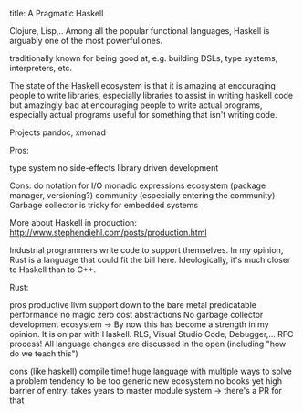 title: A Pragmatic Haskell


Clojure, Lisp,..
Among all the popular functional languages, Haskell is arguably one of the most powerful ones.


traditionally known for being good at, e.g. building DSLs, type systems, interpreters, etc.

 The state of the Haskell ecosystem is that it is amazing at encouraging people to write libraries, especially libraries to assist in writing haskell code but amazingly bad at encouraging people to write actual programs, especially actual programs useful for something that isn't writing code.

 Projects
 pandoc, xmonad

Pros:

type system
no side-effects
library driven development


Cons: 
do notation for I/O
monadic expressions
ecosystem (package manager, versioning?)
community (especially entering the community)
Garbage collector is tricky for embedded systems


More about Haskell in production:
http://www.stephendiehl.com/posts/production.html

Industrial programmers write code to support themselves.
In my opinion, Rust is a language that could fit the bill here.
Ideologically, it's much closer to Haskell than to C++.

Rust:

pros
 productive
 llvm support
 down to the bare metal
 predicatable performance
 no magic
 zero cost abstractions
 No garbage collector 
 development ecosystem -> By now this has become a strength in my opinion. It is on par with Haskell.
 RLS, Visual Studio Code, Debugger,...
 RFC process! All language changes are discussed in the open (including "how do we teach this")


cons (like haskell)
    compile time!
    huge language with multiple ways to solve a problem
    tendency to be too generic
    new ecosystem
    no books yet
    high barrier of entry: takes years to master
    module system -> there's a PR for that
